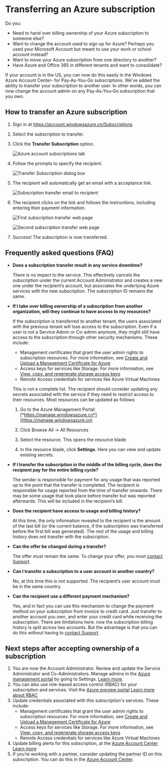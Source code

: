 <properties
   pageTitle="Transferring an Azure subscription | Windows Azure"
   description="How to transfer an Azure subscription to another user, and some frequently asked questions (FAQ) about the process"
   services="billing"
   documentationCenter=""
   authors="curtand"
   manager="stevenpo"
   editor=""/>

<tags
	ms.service="billing"
	ms.date="09/21/2015"
	wacn.date=""/>

# Transferring an Azure subscription

Do you:

- Need to hand over billing ownership of your Azure subscription to someone else?
- Want to change the account used to sign up for Azure? Perhaps you used your Microsoft Account but meant to use your work or school account instead?
- Want to move your Azure subscription from one directory to another?
- Have Azure and Office 365 in different tenants and want to consolidate?

If your account is in the US, you can now do this easily in the Windows Azure Account Center- for Pay-As-You-Go subscriptions.  We’ve added the ability to transfer your subscription to another user. In other words, you can now change the account admin on any Pay-As-You-Go subscription that you own.

## How to transfer an Azure subscription

1.  Sign in at <https://account.windowsazure.cn/Subscriptions>

2.  Select the subscription to transfer.

3.  Click the **Transfer Subscription** option.

    ![Azure account subscriptions tab](./media/billing-subscription-transfer/image1.png)

4.  Follow the prompts to specify the recipient.

    ![Transfer Subscription dialog box](./media/billing-subscription-transfer/image2.PNG)

5.  The recipient will automatically get an email with a acceptance link.

    ![Subscription transfer email to recipient](./media/billing-subscription-transfer/image3.png)

6.  The recipient clicks on the link and follows the instructions,
    including entering their payment information.

    ![First subscription transfer web page](./media/billing-subscription-transfer/image4.PNG)

    ![Second subscription transfer web page](./media/billing-subscription-transfer/image5.PNG)

7. Success! The subscription is now transferred.

## Frequently asked questions (FAQ)

-   **Does a subscription transfer result in any service downtime?**

    There is no impact to the service. This effectively cancels the
    subscription under the current Account Administrator and creates a
    new one under the recipient’s account, but associates the underlying
    Azure services with the new subscription. The subscription ID
    remains the same.

-   **If I take over billing ownership of a subscription from another
    organization, will they continue to have access to my resources?**

    If the subscription is transferred to another tenant, the users associated with the previous tenant will lose access to the subscription. Even if a user is not a Service Admin or Co-admin anymore, they might still have access to the subscription through other security mechanisms. These include:
    - Management certificates that grant the user admin rights to subscription resources. For more information, see [Create and Upload a Management Certificate for Azure](https://msdn.microsoft.com/zh-cn/library/azure/gg551722.aspx)
    -	Access keys for services like Storage. For more information, see [View, copy, and regenerate storage access keys](/documentation/articles/storage-create-storage-account#view-copy-and-regenerate-storage-access-keys)
    -	Remote Access credentials for services like Azure Virtual Machines

    This is not a complete list. The recipient should consider updating any secrets associated with the service if they need to restrict access to their resources. Most resources can be updated as follows:

    1.   Go to the Azure Management Portal:   [*https://manage.windowsazure.cn*](https://manage.windowsazure.cn)

    2.    Click Browse All -&gt; All Resources

    3.    Select the resource. This opens the resource blade.

    4.    In the resource blade, click **Settings**. Here you can view and update existing secrets.


-   **If I transfer the subscription in the middle of the billing cycle,
    does the recipient pay for the entire billing cycle?**

    The sender is responsible for payment for any usage that was reported up to the point that the transfer is completed. The recipient is responsible for usage reported from the time of
    transfer onwards. There may be some usage that took place before transfer but was reported afterwards. This will be included in the recipient’s bill.

-   **Does the recipient have access to usage and billing history?**

    At this time, the only information revealed to the recipient is the amount of the last bill (or the current balance, if the subscription was transferred before the first bill was generated). The rest of the usage and billing history does not transfer with the subscription.

-   **Can the offer be changed during a transfer?**

    The offer must remain the same. To change your offer, you must [contact Support](https://manage.windowsazure.cn/#blade/Microsoft_Azure_Support/HelpAndSupportBlade).

-   **Can I transfer a subscription to a user account in another
    country?**

    No, at this time this is not supported. The recipient’s user account must be in the same country.

-   **Can the recipient use a different payment mechanism?**

    Yes, and in fact you can use this mechanism to change the payment method on your subscription from invoice to credit card. Just transfer to another account you own, and enter your credit card while receiving the subscription. There are limitations here: now the subscription billing history is split across two accounts. But the advantage is that you can do this without having to [contact Support](https://manage.windowsazure.cn/#blade/Microsoft_Azure_Support/HelpAndSupportBlade).

## Next steps after accepting ownership of a subscription

1. You are now the Account Administrator. Review and update the Service Administrator and Co-Administrators. Manage admins in the [Azure management portal](https://manage.windowsazure.cn) by going to Settings. [Learn more](https://msdn.microsoft.com/zh-cn/library/azure/hh531793.aspx).
2. You can also use role-based access control (RBAC) for your subscription and services. Visit the [Azure preview portal](https://manage.windowsazure.cn) [Learn more about RBAC](/documentation/articles/role-based-access-control-configure/)
3. Update credentials associated with this subscription's services. These include:
    -   Management certificates that grant the user admin rights to subscription resources. For more information, see [Create and Upload a Management Certificate for Azure](https://msdn.microsoft.com/zh-cn/library/azure/gg551722.aspx)
    -	Access keys for services like Storage. For more information, see [View, copy, and regenerate storage access keys](/documentation/articles/storage-create-storage-account#view-copy-and-regenerate-storage-access-keys)
    -	Remote Access credentials for services like Azure Virtual Machines
4. Update billing alerts for this subscription, at the [Azure Account Center](https://account.windowsazure.cn/Subscriptions)  [Learn more](/documentation/articles/azure-billing-set-up-alerts/)
5. 	If you’re working with a partner, consider updating the partner ID on this subscription. You can do this in the [Azure Account Center](https://account.windowsazure.cn/Subscriptions).
